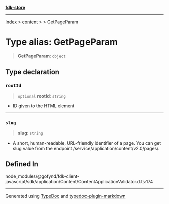 [**fdk-store**](../../../README.md)
***

[Index](../../../API.md) > [content](../../README.md) > [<internal>](../README.md) > GetPageParam

# Type alias: GetPageParam

> **GetPageParam**: `object`

## Type declaration

### `rootId`

> `optional` **rootId**: `string`

- ID given to the HTML element

***

### `slug`

> **slug**: `string`

- A short, human-readable, URL-friendly identifier of
a page. You can get slug value from the endpoint
/service/application/content/v2.0/pages/.

## Defined In

node\_modules/@gofynd/fdk-client-javascript/sdk/application/Content/ContentApplicationValidator.d.ts:174

***
Generated using [TypeDoc](https://typedoc.org/) and [typedoc-plugin-markdown](https://www.npmjs.com/package/typedoc-plugin-markdown)

